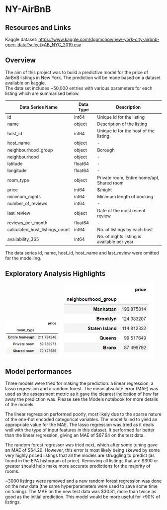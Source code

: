 # NY-AirBnB

## Resources and Links
Kaggle dataset: https://www.kaggle.com/dgomonov/new-york-city-airbnb-open-data?select=AB_NYC_2019.csv 


## Overview
The aim of this project was to build a predictive model for the price of AirBnB listings in New York. The prediction will be made based on a dataset available on kaggle.  
The data set includes ~50,000 entries with various parameters for each listing which are summarised below.

Data Series Name | Data Type| Description
--- | --- | ---
id                             |  int64  | Unique id for the listing
name                           |  object | Description of the listing
host_id                        |  int64  | Unique id for the host of the listing
host_name                      |  object | -
neighbourhood_group            |  object | Borough
neighbourhood                  |  object | -
latitude                       |  float64| -
longitude                      |  float64| -
room_type                      |  object | Private room, Entire home/apt, Shared room
price                          |  int64  | $/night
minimum_nights                 |  int64  | Minimum length of booking
number_of_reviews              |  int64  | -
last_review                    |  object | Date of the most recent review
reviews_per_month              |  float64| -
calculated_host_listings_count |  int64  | No. of listings by each host
availability_365               |  int64  | No. of nights listing is available per year

The data series id, name, host_id, host_name and last_review were omitted for the modelling.

## Exploratory Analysis Highlights
![alt text](Pivot_3.PNG) ![alt text](Pivot_1.PNG) 

## Model performances

Three models were tried for making the prediction: a linear regression, a lasso regression and a random forest. The mean absolute error (MAE) was used as the assessment metric as it gave the clearest indication of how far away the prediction was. Please see the Models notebook for more details of the models.

The linear regression performed poorly, most likely due to the sparse nature of the one-hot encoded categorical variables. The model failed to yield an appropriate value for the MAE. The lasso regression was tried as it deals well with the type of input features in this dataset. It performed far better than the linear regression, giving an MAE of $67.64 on the test data.

The random forest regressor was tried next, which after some tuning gave an MAE of $64.29. However, this error is most likely being skewed by some very highly priced listings that all the models are struggling to predict (as found in the EPA histogram of price). Removing all listings that are $300 or greater should help make more accurate predictions for the majority of rooms.

~3000 listings were removed and a new random forest regression was done on the new data (the same hyperparameters were used to save some time on tuning). The MAE on the new test data was $30.81, more than twice as good as the initial prediction. This model would be more useful for >90% of listings. 



